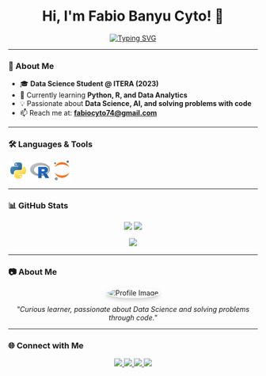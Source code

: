 <h1 align="center">Hi, I'm Fabio Banyu Cyto! 👋</h1>

<p align="center">
  <a href="https://git.io/typing-svg">
    <img src="https://readme-typing-svg.herokuapp.com?size=24&color=F7B93E&center=true&vCenter=true&width=500&lines=Hello+World!+🌍;Data+Science+Student+%40+ITERA;Python+%26+R+Enthusiast;Always+Learning+New+Things" alt="Typing SVG" />
  </a>
</p>

---

### 🚀 About Me  
- 🎓 **Data Science Student @ ITERA (2023)**  
- 🌱 Currently learning **Python, R, and Data Analytics**  
- 💡 Passionate about **Data Science, AI, and solving problems with code**  
- 📫 Reach me at: [**fabiocyto74@gmail.com**](mailto:fabiocyto74@gmail.com)  

---

### 🛠️ Languages & Tools
<p align="left">
  <img src="https://raw.githubusercontent.com/devicons/devicon/master/icons/python/python-original.svg" alt="Python" width="40" height="40"/>
  <img src="https://raw.githubusercontent.com/devicons/devicon/master/icons/r/r-original.svg" alt="R" width="40" height="40"/>
  <img src="https://raw.githubusercontent.com/devicons/devicon/master/icons/jupyter/jupyter-original.svg" alt="Jupyter" width="40" height="40"/>
</p>

---

### 📊 GitHub Stats
<p align="center">
  <img src="https://github-readme-stats.vercel.app/api?username=fabiobanyu&show_icons=true&theme=tokyonight&hide_border=true" height="160px"/>
  <img src="https://github-readme-stats.vercel.app/api/top-langs/?username=fabiobanyu&layout=compact&theme=tokyonight&hide_border=true" height="160px"/>
</p>

<p align="center">
  <img src="https://github-readme-streak-stats.herokuapp.com/?user=fabiocyto&theme=tokyonight&hide_border=true" height="160px"/>
</p>

---

### 📷 About Me
<div align="center">
  <img src="https://cdn.discordapp.com/attachments/833344740073144360/1412799539446026300/WhatsApp_Image_2025-09-03_at_20.59.20_219ca8bd1.jpg" 
       alt="Profile Image" 
       width="150" 
       height="150" 
       style="border-radius: 50%; border: 2px solid #fff; box-shadow: 0 4px 8px rgba(0, 0, 0, 0.2);">
  <p><i>"Curious learner, passionate about Data Science and solving problems through code."</i></p>
</div>

---

### 🌐 Connect with Me
<p align="center">
  <a href="https://github.com/fabiocyto" target="_blank">
    <img src="https://img.shields.io/badge/GitHub-181717?style=for-the-badge&logo=github&logoColor=white"/>
  </a>
  <a href="mailto:fabiocyto74@gmail.com" target="_blank">
    <img src="https://img.shields.io/badge/Email-D14836?style=for-the-badge&logo=gmail&logoColor=white"/>
  </a>
  <a href="https://www.instagram.com/" target="_blank">
    <img src="https://img.shields.io/badge/Instagram-E4405F?style=for-the-badge&logo=instagram&logoColor=white"/>
  </a>
  <a href="tel:+6285769715375" target="_blank">
    <img src="https://img.shields.io/badge/WhatsApp-25D366?style=for-the-badge&logo=whatsapp&logoColor=white"/>
  </a>
</p>
